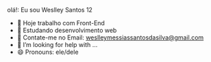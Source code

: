  olá!: Eu sou Weslley Santos 12
- 🔭 Hoje trabalho com Front-End
- 🌱 Estudando desenvolvimento web
- 👯 Contate-me no Email: weslleymessiassantosdasilva@gmail.com
- 🤔 I’m looking for help with ...
- 😄 Pronouns: ele/dele
